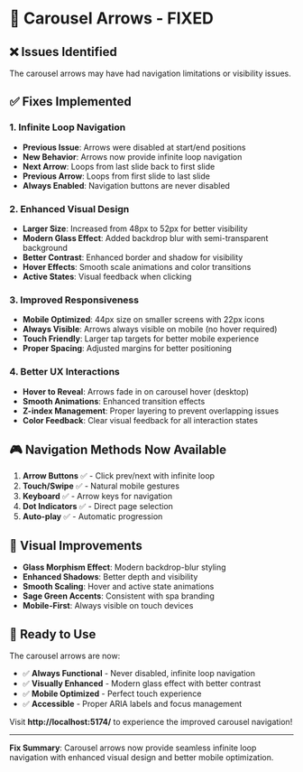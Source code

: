 # 🎯 Carousel Arrows - FIXED

## ❌ **Issues Identified**
The carousel arrows may have had navigation limitations or visibility issues.

## ✅ **Fixes Implemented**

### **1. Infinite Loop Navigation**
- **Previous Issue**: Arrows were disabled at start/end positions
- **New Behavior**: Arrows now provide infinite loop navigation
- **Next Arrow**: Loops from last slide back to first slide
- **Previous Arrow**: Loops from first slide to last slide
- **Always Enabled**: Navigation buttons are never disabled

### **2. Enhanced Visual Design**
- **Larger Size**: Increased from 48px to 52px for better visibility
- **Modern Glass Effect**: Added backdrop blur with semi-transparent background
- **Better Contrast**: Enhanced border and shadow for visibility
- **Hover Effects**: Smooth scale animations and color transitions
- **Active States**: Visual feedback when clicking

### **3. Improved Responsiveness**
- **Mobile Optimized**: 44px size on smaller screens with 22px icons
- **Always Visible**: Arrows always visible on mobile (no hover required)
- **Touch Friendly**: Larger tap targets for better mobile experience
- **Proper Spacing**: Adjusted margins for better positioning

### **4. Better UX Interactions**
- **Hover to Reveal**: Arrows fade in on carousel hover (desktop)
- **Smooth Animations**: Enhanced transition effects
- **Z-index Management**: Proper layering to prevent overlapping issues
- **Color Feedback**: Clear visual feedback for all interaction states

## 🎮 **Navigation Methods Now Available**

1. **Arrow Buttons** ✅ - Click prev/next with infinite loop
2. **Touch/Swipe** ✅ - Natural mobile gestures  
3. **Keyboard** ✅ - Arrow keys for navigation
4. **Dot Indicators** ✅ - Direct page selection
5. **Auto-play** ✅ - Automatic progression

## 🎨 **Visual Improvements**

- **Glass Morphism Effect**: Modern backdrop-blur styling
- **Enhanced Shadows**: Better depth and visibility
- **Smooth Scaling**: Hover and active state animations
- **Sage Green Accents**: Consistent with spa branding
- **Mobile-First**: Always visible on touch devices

## 🚀 **Ready to Use**

The carousel arrows are now:
- ✅ **Always Functional** - Never disabled, infinite loop navigation
- ✅ **Visually Enhanced** - Modern glass effect with better contrast
- ✅ **Mobile Optimized** - Perfect touch experience
- ✅ **Accessible** - Proper ARIA labels and focus management

Visit **http://localhost:5174/** to experience the improved carousel navigation!

---

**Fix Summary**: Carousel arrows now provide seamless infinite loop navigation with enhanced visual design and better mobile optimization.
